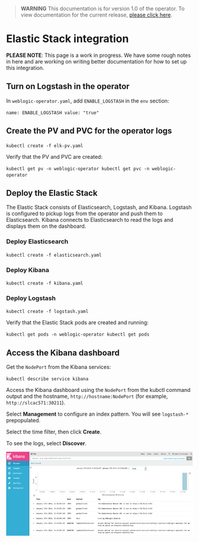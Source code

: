 > **WARNING** This documentation is for version 1.0 of the operator.  To view documentation for the current release, [please click here](/site).

# Elastic Stack integration

**PLEASE NOTE**: This page is a work in progress. We have some rough notes in here and are working on writing better documentation for how to set up this integration.


## Turn on Logstash in the operator

In `weblogic-operator.yaml`, add `ENABLE_LOGSTASH` in the `env` section:

`name: ENABLE_LOGSTASH value: "true"`

## Create the PV and PVC for the operator logs

`kubectl create -f elk-pv.yaml`

Verify that the PV and PVC are created:

`kubectl get pv -n weblogic-operator kubectl get pvc -n weblogic-operator`

## Deploy the Elastic Stack

The Elastic Stack consists of Elasticsearch, Logstash, and Kibana. Logstash is configured to pickup logs from the operator and push them to Elasticsearch. Kibana connects to Elasticsearch to read the logs and displays them on the dashboard.

### Deploy Elasticsearch

`kubectl create -f elasticsearch.yaml`

### Deploy Kibana

`kubectl create -f kibana.yaml`

### Deploy Logstash

`kubectl create -f logstash.yaml`

Verify that the Elastic Stack pods are created and running:

`kubectl get pods -n weblogic-operator kubectl get pods`

## Access the Kibana dashboard

Get the `NodePort` from the Kibana services:

`kubectl describe service kibana`

Access the Kibana dashboard using the `NodePort` from the kubctl command output and the hostname, `http://hostname:NodePort` (for example, `http://slcac571:30211`).

Select **Management** to configure an index pattern. You will see `logstash-*` prepopulated.

Select the time filter, then click **Create**.

To see the logs, select **Discover**.


![Kibana dashboard](images/kibana.png)

